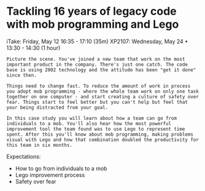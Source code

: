 # Tackling 16 years of legacy code with mob programming and Lego

iTake: Friday, May 12 16:35 - 17:10 (35m)
XP2107: Wednesday, May 24 • 13:30 - 14:30 (1 hour)

```
Picture the scene. You've joined a new team that work on the most important product in the company. There's just one catch. The code base is using 2002 technology and the attitude has been "get it done" since then.

Things need to change fast. To reduce the amount of work in process you adopt mob programming - where the whole team work on only one task together on one computer - and start creating a culture of safety over fear. Things start to feel better but you can't help but feel that your being distracted from your goal.

In this case study you will learn about how a team can go from individuals to a mob. You'll also hear how the most powerful improvement tool the team found was to use Lego to represent time spent. After this you'll know about mob programming, making problems visual with Lego and how that combination doubled the productivity for this team in six months.
```

Expectations:
* How to go from individuals to a mob
* Lego improvement process
* Safety over fear
